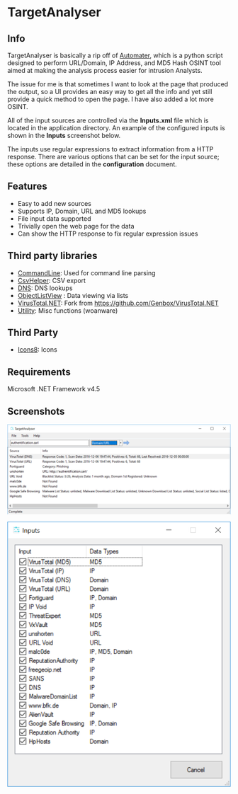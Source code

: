 TargetAnalyser
==============

## Info ##

TargetAnalyser is basically a rip off of [Automater](http://www.tekdefense.com/automater/), which is a python script designed to perform URL/Domain, IP Address, and MD5 Hash OSINT tool aimed at making the analysis process easier for intrusion Analysts. 

The issue for me is that sometimes I want to look at the page that produced the output, so a UI provides an easy way to get all the info and yet still provide a quick method to open the page. I have also added a lot more OSINT.

All of the input sources are controlled via the **Inputs.xml** file which is located in the application directory. An example of the configured inputs is shown in the **Inputs** screenshot below.

The inputs use regular expressions to extract information from a HTTP response. There are various options that can be set for the input source; these options are detailed in the **configuration** document.

## Features ##

- Easy to add new sources
- Supports IP, Domain, URL and MD5 lookups
- File input data supported
- Trivially open the web page for the data
- Can show the HTTP response to fix regular expression issues

## Third party libraries ##

- [CommandLine](https://github.com/gsscoder/commandline): Used for command line parsing
- [CsvHelper](https://github.com/JoshClose/CsvHelper): CSV export
- [DNS](http://www.codeproject.com/Articles/23673/DNS-NET-Resolver-C): DNS lookups
- [ObjectListView](http://objectlistview.sourceforge.net/cs/index.html) : Data viewing via lists 
- [VirusTotal.NET](https://github.com/woanware/VirusTotal.NET): Fork from https://github.com/Genbox/VirusTotal.NET
- [Utility](http://www.woanware.co.uk): Misc functions (woanware)

## Third Party

- [Icons8](https://icons8.com): Icons 

## Requirements ##

Microsoft .NET Framework v4.5 

## Screenshots

![Main](./Main.png)

![Inputs](./Inputs.png)


